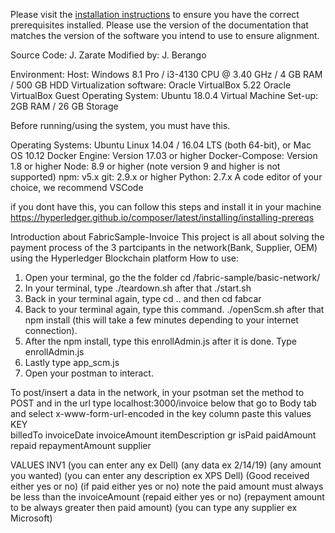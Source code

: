 
Please visit the [installation instructions](http://hyperledger-fabric.readthedocs.io/en/latest/install.html)
to ensure you have the correct prerequisites installed. Please use the
version of the documentation that matches the version of the software you
intend to use to ensure alignment.

Source Code: J. Zarate
Modified by: J. Berango

Environment:
Host: Windows 8.1 Pro / i3-4130 CPU @ 3.40 GHz / 4 GB RAM / 500 GB HDD
Virtualization software: Oracle VirtualBox 5.22 
Oracle VirtualBox Guest Operating System: Ubuntu 18.0.4 
  Virtual Machine Set-up: 2GB RAM / 26 GB Storage
  
Before running/using the system, you must have this.

Operating Systems: Ubuntu Linux 14.04 / 16.04 LTS (both 64-bit), or Mac OS 10.12
Docker Engine: Version 17.03 or higher
Docker-Compose: Version 1.8 or higher
Node: 8.9 or higher (note version 9 and higher is not supported)
npm: v5.x
git: 2.9.x or higher
Python: 2.7.x
A code editor of your choice, we recommend VSCode

if you dont have this, you can follow this steps and install it in your machine
https://hyperledger.github.io/composer/latest/installing/installing-prereqs

Introduction about FabricSample-Invoice
 This project is all about solving the payment process of the 3 partcipants in the network(Bank, Supplier, OEM) using the Hyperledger   Blockchain platform
 How to use:
 
 1. Open your terminal, go the the folder cd /fabric-sample/basic-network/
 2. In your terminal, type ./teardown.sh after that ./start.sh
 3. Back in your terminal again, type cd .. and then cd fabcar
 4. Back to your terminal again, type this command. ./openScm.sh after that npm install (this will take a few minutes depending to your internet connection).
 5. After the npm install, type this enrollAdmin.js after it is done. Type enrollAdmin.js
 6. Lastly type app_scm.js
 7. Open your postman to interact.
 
 To post/insert a data in the network, in your psotman set the method to POST and in the url type localhost:3000/invoice
 below that go to Body tab and select x-www-form-url-encoded in the key column paste this values
 KEY              
 billedTo
 invoiceDate
 invoiceAmount
 itemDescription
 gr
 isPaid
 paidAmount
 repaid
 repaymentAmount
 supplier
 
 VALUES
 INV1
 (you can enter any ex Dell)
 (any data ex 2/14/19)
 (any amount you wanted)
 (you can enter any description ex XPS Dell)
 (Good received either yes or no)
 (if paid either yes or no) note the paid amount must always be less than the invoiceAmount
 (repaid either yes or no)
 (repayment amount to be always greater then paid amount)
 (you can type any supplier ex Microsoft)
 
 
 
